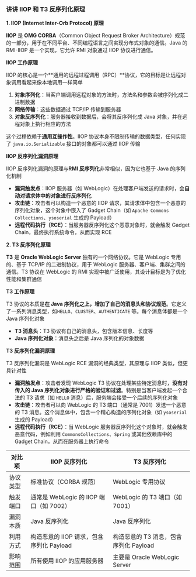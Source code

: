 ### 讲讲 IIOP 和 T3 反序列化原理

**1. IIOP (Internet Inter-Orb Protocol) 原理**

**IIOP** 是 **OMG CORBA**（Common Object Request Broker Architecture）规范的一部分，用于在不同平台、不同编程语言之间实现分布式对象的通信。Java 的 RMI-IIOP 是一个实现，它允许 RMI 对象通过 IIOP 协议进行通信。

**IIOP 工作原理**

IIOP 的核心是一个**通用的远程过程调用（RPC）**协议，它的目标是让远程对象调用看起来像本地调用一样简单

1. **对象序列化**：当客户端调用远程对象的方法时，方法名和参数会被序列化成二进制数据
2. **网络传输**：这些数据通过 TCP/IP 传输到服务器
3. **对象反序列化**：服务器接收到数据后，会将其反序列化成 Java 对象，并在远程对象上执行相应的方法

这个过程依赖于**通用互操作性**。IIOP 协议本身不限制传输的数据类型，任何实现了 `java.io.Serializable` 接口的对象都可以通过 IIOP 传输

**IIOP 反序列化漏洞原理**

IIOP 反序列化漏洞的原理与**RMI 反序列化**非常相似，因为它也基于 Java 的序列化机制

- **漏洞触发点**：IIOP 服务器（如 WebLogic）在处理客户端发送的请求时，会**自动对请求体中的对象进行反序列化**
- **攻击链**：攻击者可以构造一个恶意的 IIOP 请求，其请求体中包含一个恶意的序列化对象，这个对象中嵌入了 Gadget Chain（如 `Apache Commons Collections`、`ysoserial` 生成的 Payload）
- **远程代码执行（RCE）**：当服务器反序列化这个恶意对象时，就会触发 Gadget Chain，最终执行系统命令，从而实现 RCE

**2. T3 反序列化原理**

**T3** 是 **Oracle WebLogic Server** 独有的一个网络协议。它是 WebLogic 专用的、基于 TCP/IP 的二进制协议，用于 WebLogic 服务器、客户端、集群之间的通信。T3 协议在 WebLogic 的 RMI 实现中被广泛使用，其设计目标是为了优化性能和集群通信

**T3 工作原理**

T3 协议的本质是**在 Java 序列化之上，增加了自己的消息头和协议规范**。它定义了一系列消息类型，如`HELLO`、`CLUSTER`、`AUTHENTICATE` 等。每个消息体都是一个 Java 序列化对象

- **T3 消息头**：T3 协议有自己的消息头，包含版本信息、长度等
- **Java 序列化对象**：消息头之后是 Java 序列化的对象数据

**T3 反序列化漏洞原理**

T3 反序列化漏洞是 WebLogic RCE 漏洞的经典类型，其原理与 IIOP 类似，但更具针对性

- **漏洞触发点**：攻击者发现 WebLogic T3 协议在处理某些特定消息时，**没有对传入的 Java 序列化对象进行严格的验证和过滤**。特别是当客户端发起一个合法的 T3 请求（如 `HELLO` 消息）后，服务端会接受一个后续的序列化对象
- **攻击链**：攻击者可以向 WebLogic 的 T3 端口（通常是 7001）发送一个恶意的 T3 消息。这个消息体中，包含一个精心构造的序列化对象（如 `ysoserial` 生成的 Payload）
- **远程代码执行（RCE）**：当 WebLogic 服务器反序列化这个对象时，就会触发恶意代码，例如利用 `CommonsCollections`、`Spring` 或其他依赖库中的 Gadget Chain，从而在服务器上执行命令

| 对比项   | IIOP 反序列化                            | T3 反序列化                            |
| -------- | ---------------------------------------- | -------------------------------------- |
| 协议类型 | 标准协议（CORBA 规范）                   | WebLogic 专用协议                      |
| 触发端口 | 通常是 WebLogic 的 IIOP 端口（如 7002）  | WebLogic 的 T3 端口（如 7001）         |
| 漏洞本质 | Java 反序列化                            | Java 反序列化                          |
| 利用方式 | 构造恶意的 IIOP 请求，包含序列化 Payload | 构造恶意的 T3 消息，包含序列化 Payload |
| 影响范围 | 所有使用 IIOP 的应用服务器               | 主要是 Oracle WebLogic Server          |